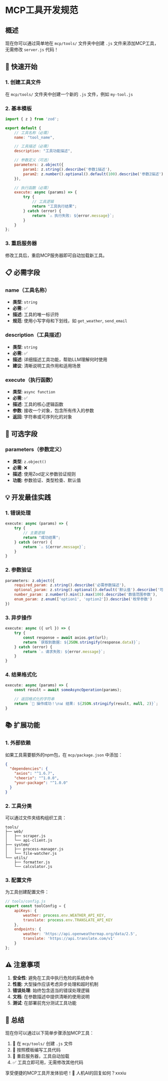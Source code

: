 # MCP工具开发规范

## 概述

现在你可以通过简单地在 `mcp/tools/` 文件夹中创建 `.js` 文件来添加MCP工具，无需修改 `server.js` 代码！

## 🚀 快速开始

### 1. 创建工具文件

在 `mcp/tools/` 文件夹中创建一个新的 `.js` 文件，例如 `my-tool.js`

### 2. 基本模板

```javascript
import { z } from 'zod';

export default {
    // 工具名称（必需）
    name: "tool_name",

    // 工具描述（必需）
    description: "工具功能描述",

    // 参数定义（可选）
    parameters: z.object({
        param1: z.string().describe('参数1描述'),
        param2: z.number().optional().default(100).describe('参数2描述')
    }),

    // 执行函数（必需）
    execute: async (params) => {
        try {
            // 工具逻辑
            return "工具执行结果";
        } catch (error) {
            return `⚠️ 执行失败: ${error.message}`;
        }
    }
};
```

### 3. 重启服务器

修改工具后，重启MCP服务器即可自动加载新工具。

## 📋 必需字段

### name（工具名称）
- **类型**: `string`
- **必需**: ✅
- **描述**: 工具的唯一标识符
- **规范**: 使用小写字母和下划线，如 `get_weather`, `send_email`

### description（工具描述）
- **类型**: `string`
- **必需**: ✅
- **描述**: 详细描述工具功能，帮助LLM理解何时使用
- **建议**: 清晰说明工具作用和适用场景

### execute（执行函数）
- **类型**: `async function`
- **必需**: ✅
- **描述**: 工具的核心逻辑函数
- **参数**: 接收一个对象，包含所有传入的参数
- **返回**: 字符串或可序列化的对象

## 🔧 可选字段

### parameters（参数定义）
- **类型**: `z.object()`
- **必需**: ❌
- **描述**: 使用Zod定义参数验证规则
- **功能**: 参数验证、类型检查、默认值

## 💡 开发最佳实践

### 1. 错误处理

```javascript
execute: async (params) => {
    try {
        // 主要逻辑
        return "成功结果";
    } catch (error) {
        return `⚠️ ${error.message}`;
    }
}
```

### 2. 参数验证

```javascript
parameters: z.object({
    required_param: z.string().describe('必需参数描述'),
    optional_param: z.string().optional().default('默认值').describe('可选参数描述'),
    number_param: z.number().min(1).max(100).describe('数值范围参数'),
    enum_param: z.enum(['option1', 'option2']).describe('枚举参数')
})
```

### 3. 异步操作

```javascript
execute: async ({ url }) => {
    try {
        const response = await axios.get(url);
        return `获取到数据: ${JSON.stringify(response.data)}`;
    } catch (error) {
        return `⚠️ 请求失败: ${error.message}`;
    }
}
```

### 4. 结果格式化

```javascript
execute: async (params) => {
    const result = await someAsyncOperation(params);

    // 返回格式化的字符串
    return `🎉 操作成功！\n📊 结果: ${JSON.stringify(result, null, 2)}`;
}
```

## 📚 扩展功能

### 1. 外部依赖

如果工具需要额外的npm包，在 `mcp/package.json` 中添加：

```json
{
  "dependencies": {
    "axios": "^1.6.7",
    "cheerio": "^1.0.0",
    "your-package": "^1.0.0"
  }
}
```

### 2. 工具分类

可以通过文件夹结构组织工具：

```
tools/
├── web/
│   ├── scraper.js
│   └── api-client.js
├── system/
│   ├── process-manager.js
│   └── file-watcher.js
└── utils/
    ├── formatter.js
    └── calculator.js
```

### 3. 配置文件

为工具创建配置文件：

```javascript
// tools/config.js
export const toolConfig = {
    apiKeys: {
        weather: process.env.WEATHER_API_KEY,
        translate: process.env.TRANSLATE_API_KEY
    },
    endpoints: {
        weather: 'https://api.openweathermap.org/data/2.5',
        translate: 'https://api.translate.com/v1'
    }
};
```

## ⚠️ 注意事项

1. **安全性**: 避免在工具中执行危险的系统命令
2. **性能**: 大型操作应该考虑异步处理和超时机制
3. **错误处理**: 始终包含适当的错误处理逻辑
4. **文档**: 在参数描述中提供清晰的使用说明
5. **测试**: 在部署前充分测试工具功能

## 🎉 总结

现在你可以通过以下简单步骤添加MCP工具：

1. 📁 在 `mcp/tools/` 创建 `.js` 文件
2. 📝 按照模板编写工具代码
3. 🚀 重启服务器，工具自动加载
4. ✅ 工具立即可用，无需修改其他代码

享受便捷的MCP工具开发体验吧！🎉 人机AI的回复如何？xxxiu